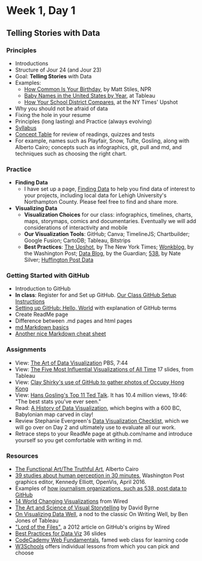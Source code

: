 # Week 1, Day 1
## Telling Stories with Data

### Principles

- Introductions
- Structure of Jour 24 (and Jour 23)
- Goal: **Telling Stories** with Data
- Examples: 
  - [How Common Is Your Birthday](http://thedailyviz.com/2012/05/12/how-common-is-your-birthday/), by Matt Stiles, NPR
  - [Baby Names in the United States by Year](https://public.tableau.com/profile/publish/analysis_17/Tableaudebord1#!/publish-confirm), at Tableau
  - [How Your School District Compares](http://www.nytimes.com/interactive/2016/04/29/upshot/money-race-and-success-how-your-school-district-compares.html?em_pos=small&emc=edit_up_20160429&nl=upshot&nl_art=0&nlid=724199&ref=img&te=1&_r=0), at the NY Times' Upshot 
- Why you should not be afraid of data
- Fixing the hole in your resume
- Principles (long lasting) and Practice (always evolving)
- [Syllabus](https://github.com/jacklule/DataViz-Syllabus/blob/master/Syllabus.md)
- [Concept Table](https://github.com/jacklule/DataViz-Syllabus/blob/master/ConceptTable.md) for review of readings, quizzes and tests
- For example, names such as Playfair, Snow, Tufte, Gosling, along with Alberto Cairo; concepts such as infographics, git, pull and md, and techniques such as choosing the right chart.

### Practice

- **Finding Data**
  - I have set up a page, [Finding Data](https://github.com/jacklule/DataViz-Syllabus/blob/master/Finding%20Data.md) to help you find data of interest to your projects, including local data for Lehigh University's Northampton County. Please feel free to find and share more.
- **Visualizing Data**
  - **Visualization Choices** for our class: infographics, timelines, charts, maps, storymaps, comics and documentaries. Eventually we will add considerations of interactivity and mobile
  - **Our Visualization Tools**: GitHub; Canva; TimelineJS; Chartbuilder; Google Fusion; CartoDB; Tableau, Bitstrips
  - **Best Practices**: [The Upshot](http://www.nytimes.com/interactive/2015/04/22/upshot/happy-birthday-upshot.html?_r=0), by The New York Times; [Wonkblog](https://www.washingtonpost.com/news/wonk/), by the Washington Post; [Data Blog](http://www.theguardian.com/data), by the Guardian; [538](http://fivethirtyeight.com/), by Nate Silver; [Huffington Post Data](http://data.huffingtonpost.com/)

### Getting Started with GitHub

- Introduction to GitHub
- **In class**: Register for and Set up GitHub. [Our Class GitHub Setup Instructions](https://github.com/jacklule/DataViz-Syllabus/blob/master/GitHubSetUp.md)
- [Setting up GitHub: Hello, World](https://guides.github.com/activities/hello-world/) with explanation of GitHub terms
- Create ReadMe page
- Difference between .md pages and html pages
- [md Markdown basics](https://help.github.com/articles/basic-writing-and-formatting-syntax/)
- [Another nice Markdown cheat sheet](http://assemble.io/docs/Cheatsheet-Markdown.html)

### Assignments

- View: [The Art of Data Visualization](http://www.pbs.org/video/2365039781/) PBS, 7:44
- View: [The Five Most Influential Visualizations of All Time](http://www.tableau.com/sites/default/files/whitepapers/the_5_most_influential_data_visualizations_of_all_time.pdf) 17 slides, from Tableau
- View: [Clay Shirky's use of GitHub to gather photos of Occupy Hong Kong](https://github.com/cshirky/occupyhongkong)
- View: [Hans Gosling's Top 11 Ted Talk](https://www.ted.com/talks/hans_rosling_shows_the_best_stats_you_ve_ever_seen?language=en). It has 10.4 million views, 19:46: "The best stats you've ever seen."
- Read: [A History of Data Visualization](http://data-art.net/resources/history_of_vis.php), which begins with a 600 BC, Babylonian map carved in clay!
- Review Stephanie Evergreen's [Data Visualization Checklist](http://stephanieevergreen.com/wp-content/uploads/2014/05/DataVizChecklist_May2014.pdf), which we will go over on Day 2 and ultimately use to evaluate all our work. 
- Retrace steps to your ReadMe page at github.com/name and introduce yourself so you get comfortable with writing in md.

### Resources
- [The Functional Art/The Truthful Art](http://www.thefunctionalart.com/), Alberto Cairo
- [39 studies about human perception in 30 minutes](https://medium.com/@kennelliott/39-studies-about-human-perception-in-30-minutes-4728f9e31a73#.ej4lsy3c5), Washington Post graphics editor, Kennedy Elliott, OpenVis, April 2016. 
- Examples of [how journalism organizations, such as 538, post data to GitHub](https://github.com/showcases/open-journalism)
- [14 World Changing Visualizations](http://www.wired.com/2014/03/beautiful-science/) from Wired
- [The Art and Science of Visual Storytelling](https://www.brainpickings.org/2013/10/08/best-american-infographics-david-byrne/) by David Byrne
- [On Visualizing Data Well](http://dataremixed.com/2015/05/on-visualizing-data-well/), a nod to the classic On Writing Well, by Ben Jones of Tableau
- ["Lord of the Files"](http://www.wired.com/2012/02/github-2/), a 2012 article on GitHub's origins by Wired
- [Best Practices for Data Viz](http://www.slideshare.net/idigdata/data-visualization-best-practices-2013) 36 slides
- [CodeCademy Web Fundamentals](http://www.codecademy.com/), famed web class for learning code
- [W3Schools](http://www.w3schools.com/) offers individual lessons from which you can pick and choose
